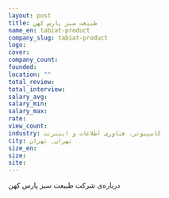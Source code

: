 ```yaml
---
layout: post
title: طبیعت سبز پارس کهن
name_en: tabiat-product
company_slug: tabiat-product
logo: 
cover: 
company_count:
founded:
location: ""
total_review: 
total_interview: 
salary_avg: 
salary_min: 
salary_max: 
rate: 
view_count: 
industry: کامپیوتر، فناوری اطلاعات و اینترنت
city: تهران, تهران
size_en: 
size: 
site: 
---
```


درباره‌ی شرکت طبیعت سبز پارس کهن